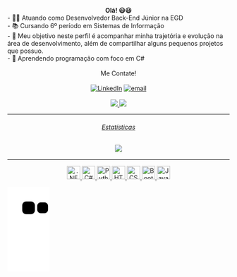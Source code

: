 <div align="center" style="font-weight: bold">Olá! 😃😃</div>
- 👨‍💻 Atuando como Desenvolvedor Back-End Júnior na EGD <br/>
- 📚 Cursando 6º período em Sistemas de Informação<br/>
- 🎯 Meu objetivo neste perfil é acompanhar minha trajetória e evolução na área de desenvolvimento, além de compartilhar alguns pequenos projetos que possuo.<br/>
- 🌱 Aprendendo programação com foco em C# <br/>
<br/>

<div align="center">
  Me Contate!<br/><br/>
  <a href="https://www.linkedin.com/in/thalicelopes/"><img
      src="https://img.shields.io/badge/LinkedIn-0077B5?style=for-the-badge&logo=linkedin&logoColor=white"
      alt="LinkedIn" target="_blank" /></a>
  <a href="mailto:thlopes2002@gmail.com"><img
      src="https://img.shields.io/badge/Gmail-D14836?style=for-the-badge&logo=gmail&logoColor=white" alt="email" /></a><br/><br/>
</div>
<div align="center">
  <a href="https://github.com/thalicelopes">
  <img height="160em" src="https://github-readme-stats.vercel.app/api?username=thalicelopes&show_icons=true&theme=dark&include_all_commits=true&count_private=true"/>
  <img height="160em" src="https://github-readme-stats.vercel.app/api/top-langs/?username=thalicelopes&layout=compact&langs_count=7&theme=dark"/>
</div>
<hr/>
  <div align="center">
    <h6>Estatísticas</h6>
      <img height="160em" src="https://github-profile-summary-cards.vercel.app/api/cards/profile-details?username=thalicelopes&theme=solarized_dark"/>
  </div>
<hr/>
<div style="display: inline_block" align="center">
  <img title=".NET CORE" width="30px" height="30px" src="https://cdn.jsdelivr.net/gh/devicons/devicon/icons/dotnetcore/dotnetcore-plain.svg"/>
  <img title="C#" width="30px" height="30px" src="https://cdn.jsdelivr.net/gh/devicons/devicon/icons/csharp/csharp-original.svg"/>
  <img title="Python" width="30px" height="30px" src="https://cdn.jsdelivr.net/gh/devicons/devicon/icons/python/python-original-wordmark.svg"/>
  <img title="HTML" width="30px" height="30px" src="https://cdn.jsdelivr.net/gh/devicons/devicon/icons/html5/html5-original-wordmark.svg"/>
  <img title="CSS" width="30px" height="30px" src="https://cdn.jsdelivr.net/gh/devicons/devicon/icons/css3/css3-original-wordmark.svg"/>
  <img title="Bootstrap" width="30px" height="30px" src="https://cdn.jsdelivr.net/gh/devicons/devicon/icons/bootstrap/bootstrap-plain-wordmark.svg"/>
  <img title="Javascript" width="30px" height="30px" src="https://cdn.jsdelivr.net/gh/devicons/devicon/icons/javascript/javascript-original.svg" />

</div>

  
  ![Snake animation](https://github.com/thalicelopes/thalicelopes/blob/output/github-contribution-grid-snake.svg)
